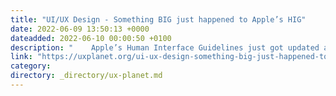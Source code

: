 ```yaml
---
title: "UI/UX Design - Something BIG just happened to Apple’s HIG"
date: 2022-06-09 13:50:13 +0000
dateadded: 2022-06-10 00:00:50 +0100
description: "    Apple’s Human Interface Guidelines just got updated and there’s been some really nice, long overdue changes.  Continue reading on UX Planet »  "
link: "https://uxplanet.org/ui-ux-design-something-big-just-happened-to-apples-hig-e59633df0b79?source=rss----819cc2aaeee0---4"
category:
directory: _directory/ux-planet.md
---
```

